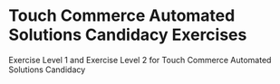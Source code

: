 # Touch Commerce Automated Solutions Candidacy Exercises
Exercise Level 1 and Exercise Level 2 for Touch Commerce Automated Solutions Candidacy
